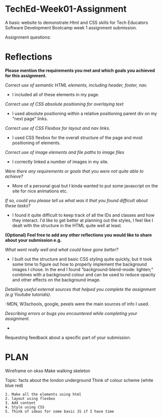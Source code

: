 # TechEd-Week01-Assignment

A basic website to demonstrate Html and CSS skills for Tech Educators Software Development Bootcamp week 1 assignment submission.

Assignment questions:

# Reflections

**Please mention the requirements you met and which goals you achieved for this assignment.**

_Correct use of semantic HTML elements, including header, footer, nav._

- I included all of these elements in my page.

_Correct use of CSS absolute positioning for overlaying text_

- I used absolute positioning within a relative positioning parent div on my "next page" links.

_Correct use of CSS Flexbox for layout and nav links._

- I used CSS flexbox for the overall structure of the page and most positioning of elements.

_Correct use of image elements and file paths to image files_

- I correctly linked a number of images in my site.

_Were there any requirements or goals that you were not quite able to achieve?_

- More of a personal goal but I kinda wanted to put some javascript on the site for nice animations etc.

_If so, could you please tell us what was it that you found difficult about these tasks?_

- I found it quite difficult to keep track of all the IDs and classes and how they interact. I'd like to get better at planning out the styles, I feel like I dealt with the structure in the HTML quite well at least.

**(Optional)**
**Feel free to add any other reflections you would like to share about your submission e.g.**

_What went really well and what could have gone better?_

- I built out the structure and basic CSS styling quite quickly, but it took some time to figure out how to properly implement the background images I chose. In the end I found "background-blend-mode: lighten;" combines with a background colour and can be used to reduce opacity and other effects on the background image.

_Detailing useful external sources that helped you complete the assignment (e.g Youtube tutorials)._

-MDN, W3schools, google, pexels were the main sources of info I used.

_Describing errors or bugs you encountered while completing your assignment._

-

Requesting feedback about a specific part of your submission.

# PLAN

Wireframe on okso
Make walking skeleton

Topic: facts about the london underground
Think of colour scheme (white blue red)

    1. Make all the elements using html
    2. layout using flexbox
    3. Add content
    4. Style using CSS
    5. Think of ideas for some basic JS if I have time
